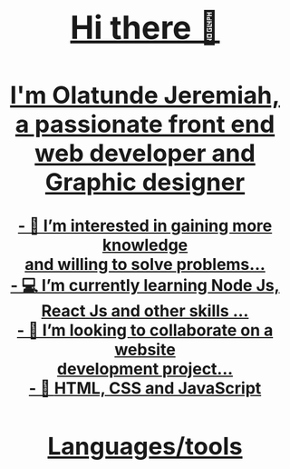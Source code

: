 
<h1 align="center">
  <a href="https://readme-typing-svg.herokuapp.com/demo/?font=&weight=500&size=30&color=F70505&lines=Hi%2C+there"/
  Hi there
</h1>

<h1>Hi there 🤗</h1>
<h2>I'm Olatunde Jeremiah, a passionate front end <br>web developer and Graphic designer</h2>
- 👀 I’m interested in gaining more knowledge <br> and willing to solve problems...<br>
- 💻 I’m currently learning Node Js, <br>React Js and other skills ... <br>
- 💞️ I’m looking to collaborate on a website <br>development project... <br>
- 🔫 <strong>HTML, CSS and JavaScript</strong>


<h2>Languages/tools</h2>
  <svg width="256" height="256" viewBox="0 0 256 256" fill="none" xmlns="http://www.w3.org/2000/svg">